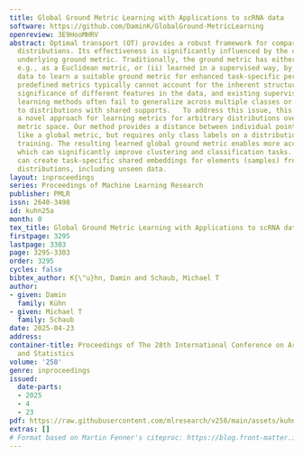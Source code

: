 ```yaml
---
title: Global Ground Metric Learning with Applications to scRNA data
software: https://github.com/DaminK/GlobalGround-MetricLearning
openreview: 3E9HooMHRV
abstract: Optimal transport (OT) provides a robust framework for comparing probability
  distributions. Its effectiveness is significantly influenced by the choice of the
  underlying ground metric. Traditionally, the ground metric has either been (i) predefined,
  e.g., as a Euclidean metric, or (ii) learned in a supervised way, by utilizing labeled
  data to learn a suitable ground metric for enhanced task-specific performance. Yet,
  predefined metrics typically cannot account for the inherent structure and varying
  significance of different features in the data, and existing supervised ground metric
  learning methods often fail to generalize across multiple classes or are limited
  to distributions with shared supports.   To address this issue, this paper introduces
  a novel approach for learning metrics for arbitrary distributions over a shared
  metric space. Our method provides a distance between individual points (samples)
  like a global metric, but requires only class labels on a distribution-level for
  training. The resulting learned global ground metric enables more accurate OT distances,
  which can significantly improve clustering and classification tasks. Further, we
  can create task-specific shared embeddings for elements (samples) from different
  distributions, including unseen data.
layout: inproceedings
series: Proceedings of Machine Learning Research
publisher: PMLR
issn: 2640-3498
id: kuhn25a
month: 0
tex_title: Global Ground Metric Learning with Applications to scRNA data
firstpage: 3295
lastpage: 3303
page: 3295-3303
order: 3295
cycles: false
bibtex_author: K{\"u}hn, Damin and Schaub, Michael T
author:
- given: Damin
  family: Kühn
- given: Michael T
  family: Schaub
date: 2025-04-23
address:
container-title: Proceedings of The 28th International Conference on Artificial Intelligence
  and Statistics
volume: '258'
genre: inproceedings
issued:
  date-parts:
  - 2025
  - 4
  - 23
pdf: https://raw.githubusercontent.com/mlresearch/v258/main/assets/kuhn25a/kuhn25a.pdf
extras: []
# Format based on Martin Fenner's citeproc: https://blog.front-matter.io/posts/citeproc-yaml-for-bibliographies/
---
```


